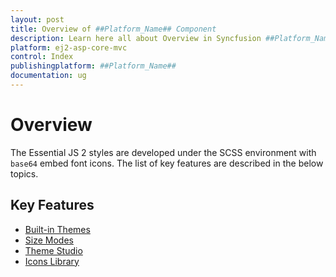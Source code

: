 ```yaml
---
layout: post
title: Overview of ##Platform_Name## Component
description: Learn here all about Overview in Syncfusion ##Platform_Name## component of Syncfusion Essential JS 2 and more.
platform: ej2-asp-core-mvc
control: Index
publishingplatform: ##Platform_Name##
documentation: ug
---
```


# Overview

The Essential JS 2 styles are developed under the SCSS environment with `base64` embed font icons. The list of key features are described in the below topics.

## Key Features

* [Built-in Themes](theme/)
* [Size Modes](size-modes/)
* [Theme Studio](theme-studio/)
* [Icons Library](icons/)